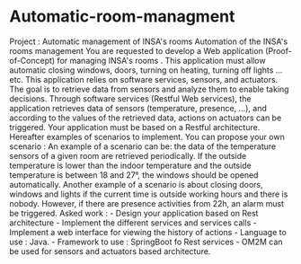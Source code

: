 # Automatic-room-managment
Project : Automatic management of INSA's rooms  Automation of the INSA's rooms management  You are requested to develop a Web application (Proof-of-Concept) for managing  INSA's rooms . This application must allow automatic closing windows, doors, turning on heating, turning off lights ... etc. This application relies on software services, sensors, and actuators. The goal is to retrieve data from sensors and analyze them to enable taking decisions.   Through software services (Restful Web services), the application retrieves data of sensors (temperature, presence, ...), and according to the values of the retrieved data, actions on actuators can be triggered. Your application must be based on a Restful architecture.  Hereafter examples of scenarios to implement. You can propose your own scenario :   An example of a scenario can be: the data of the temperature sensors of a given room are retrieved periodically. If the outside temperature is lower than the indoor temperature and the outside temperature is between 18 and 27°, the windows should be opened automatically.  Another example of a scenario is about closing doors, windows and lights if the current time is outside working hours and there is nobody. However, if there are presence activities from 22h, an alarm must be triggered. Asked work  :  - Design your application based on Rest architecture  - Implement the different services and services calls  - Implement a web interface for viewing the history of actions  - Language to use : Java.   - Framework to use : SpringBoot fo Rest services  - OM2M can be used for sensors and actuators based architecture.
